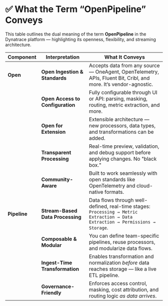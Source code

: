 # ✅ What the Term “OpenPipeline” Conveys

This table outlines the dual meaning of the term **OpenPipeline** in the Dynatrace platform — highlighting its openness, flexibility, and streaming architecture.

| **Component** | **Interpretation**                 | **What It Conveys** |
|---------------|------------------------------------|----------------------|
| **Open**      | **Open Ingestion & Standards**     | Accepts data from any source — OneAgent, OpenTelemetry, APIs, Fluent Bit, Cribl, and more. It’s vendor-agnostic. |
|               | **Open Access to Configuration**   | Fully configurable through UI or API: parsing, masking, routing, metric extraction, and more. |
|               | **Open for Extension**             | Extensible architecture — new processors, data types, and transformations can be added. |
|               | **Transparent Processing**         | Real-time preview, validation, and debug support before applying changes. No "black box." |
|               | **Community-Aware**                | Built to work seamlessly with open standards like OpenTelemetry and cloud-native formats. |
| **Pipeline**  | **Stream-Based Data Processing**   | Data flows through well-defined, real-time stages: `Processing → Metric Extraction → Data Extraction → Permissions → Storage`. |
|               | **Composable & Modular**           | You can define team-specific pipelines, reuse processors, and modularize data flows. |
|               | **Ingest-Time Transformation**     | Enables transformation and normalization *before* data reaches storage — like a live ETL pipeline. |
|               | **Governance-Friendly**            | Enforces access control, masking, cost attribution, and routing logic *as data arrives*. |
